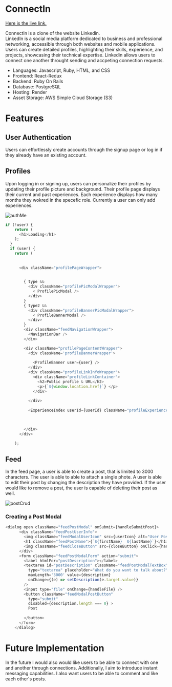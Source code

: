 # ConnectIn 
  
[Here is the live link.](https://www.connectin.mujahedali.com/)  
   
ConnectIn is a clone of the website Linkedin.     
LinkedIn is a social media platform dedicated to business and professional networking, accessible through both websites and mobile applications. Users can create detailed profiles, highlighting their skills, experience, and projects, showcasing their technical expertise. Linkedin allows users to connect one another throught sending and accpeting connection requests. 
  - Languages: Javascript, Ruby, HTML, and CSS
  - Frontend: React-Redux
  - Backend: Ruby On Rails
  - Database: PostgreSQL
  - Hosting: Render
  - Asset Storage: AWS Simple Cloud Storage (S3)

# Features

## User Authentication
Users can effortlessly create accounts through the signup page or log in if they already have an existing account.

## Profiles
Upon logging in or signing up, users can personalize their profiles by updating their profile picture and background. Their profile page displays their current and past experiences. Each experience displays how many months they wokred in the specefic role. Currently a user can only add experiences.

![authMe](/frontend/src//components/assests/gifs/authMe.gif)

```js
if (!user) {
    return (
      <h1>Loading</h1>
    );
  }
  if (user) {
    return (
      
      
      <div className="profilePageWrapper">
        

        { type && 
          <div className="profilePicModalWrapper">
            < ProfilePicModal />
          </div>
        }
        { type2 && 
          <div className="profileBannerPicModalWrapper">
            < ProfileBannerModal />
          </div>
        }
        <div className="feedNavigationWrapper">
          <NavigationBar />
        </div>

        <div className="profilePageContentWrapper">
          <div className='profileBannerWrapper'>
            
            <ProfileBanner user={user} />
          </div>
          <div className="profileLinkInfoWrapper">
            <div className="profileLinkContainer">
              <h2>Public profile & URL</h2>
              <p>{`${window.location.href}`} </p>
            </div>
            
          </div>
          
          <ExperienceIndex userId={userId} className="profileExperienceIndex" />
          
          

        </div>
      </div>

    );
```

## Feed
In the feed page, a user is able to create a post, that is limited to 3000 characters. The user is able to able to attach a single phote. A user is able to edit their post by changing the description they have provided. If the user would like to remove a post, the user is capable of deleting their post as well.  

![postCrud](/frontend/src//components/assests/gifs/postCrud.gif)

### Creating a Post Modal
```js
<dialog open className="feedPostModal" onSubmit={handleSubmitPost}>
      <div className="feedPostUserInfo">
        <img className="feedModalUserIcon" src={userIcon} alt="User Post Icon" width="56" height="56"/>
        <h1 className="feedPostName">{`${firstName}  ${lastName}`}</h1>
        <img className="feedCloseButton" src={closeButton} onClick={handleCloseModal} height='20' width='20' alt="close" />
      </div>
      <form className="feedPostModalForm" action="submit">
        <label htmlFor="postDescription"></label>
        <textarea id="postDescription" className="feedPostModalTextBox" 
          type="textarea" placeholder="What do you want to talk about?" 
          maxLength='3000' value={description}
          onChange={(e) => setDescription(e.target.value)}
        />
        <input type="file" onChange={handleFile} />
        <button className="feedModalPostButton" 
          type="submit"
          disabled={description.length === 0} >
          Post 
        
        </button>
      </form>
    </dialog>

```

# Future Implementation 
In the future I would also would like users to be able to connect with one and another through connections. Additionally, I aim to introduce instant messaging capabilities. I also want users to be able to comment and like each other's posts. 
